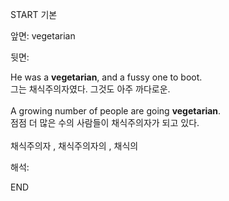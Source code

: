 START
기본

앞면:
vegetarian


뒷면:
<div>He was a <strong>vegetarian</strong>, and a fussy one to boot. </div><div><div>그는 채식주의자였다. 그것도 아주 까다로운.</div></div><div><br></div><div><div>A growing number of people are going <strong>vegetarian</strong>. </div><div><div>점점 더 많은 수의 사람들이 채식주의자가 되고 있다.</div></div></div><div><br></div><div>채식주의자 , 채식주의자의 , 채식의</div>


해석:

END
